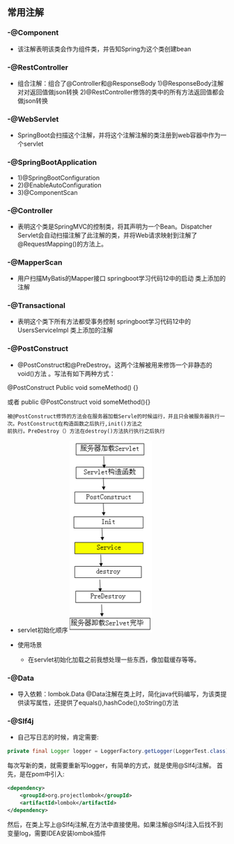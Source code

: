 ## 常用注解

### -@Component

- 该注解表明该类会作为组件类，并告知Spring为这个类创建bean

### -@RestController
- 组合注解：组合了@Controller和@ResponseBody
1)@ResponseBody注解对对返回值做json转换
2)@RestController修饰的类中的所有方法返回值都会做json转换

### -@WebServlet
- SpringBoot会扫描这个注解，并将这个注解注解的类注册到web容器中作为一个servlet

### -@SpringBootApplication
- 1)@SpringBootConfiguration
- 2)@EnableAutoConfiguration
- 3)@ComponentScan

### -@Controller
- 表明这个类是SpringMVC的控制类，将其声明为一个Bean。Dispatcher Servlet会自动扫描注解了此注解的类，并将Web请求映射到注解了@RequestMapping()的方法上。

### -@MapperScan
- 用户扫描MyBatis的Mapper接口
  springboot学习代码12中的启动 类上添加的注解

### -@Transactional
- 表明这个类下所有方法都受事务控制
  springboot学习代码12中的UsersServiceImpl 类上添加的注解

### -@PostConstruct
- @PostConstruct和@PreDestroy。这两个注解被用来修饰一个非静态的void()方法 。写法有如下两种方式：

@PostConstruct
Public void someMethod() {}
                                                                                 
或者
public @PostConstruct void someMethod(){}

    被@PostConstruct修饰的方法会在服务器加载Servle的时候运行，并且只会被服务器执行一次。PostConstruct在构造函数之后执行,init()方法之
    前执行。PreDestroy（）方法在destroy()方法执行执行之后执行
    
- servlet初始化顺序
    ![Servlet初始化顺序](https://github.com/Leeyuanlong/pict_bank/raw/master/spring/Servlet%E5%88%9D%E5%A7%8B%E5%8C%96%E9%A1%BA%E5%BA%8F.jpg)

- 使用场景
	- 在servlet初始化加载之前我想处理一些东西，像加载缓存等等。

### -@Data
- 导入依赖：lombok.Data
@Data注解在类上时，简化java代码编写，为该类提供读写属性，还提供了equals(),hashCode(),toString()方法

### -@Slf4j
- 自己写日志的时候，肯定需要:
```java
private final Logger logger = LoggerFactory.getLogger(LoggerTest.class);
```

每次写新的类，就需要重新写logger，有简单的方式，就是使用@Slf4j注解。
首先，是在pom中引入:
<!--可以引入日志 @Slf4j注解-->
```xml
<dependency>
    <groupId>org.projectlombok</groupId>
    <artifactId>lombok</artifactId>
</dependency>
```
然后，在类上写上@Slf4j注解,在方法中直接使用。如果注解@Slf4j注入后找不到变量log，需要IDEA安装lombok插件
